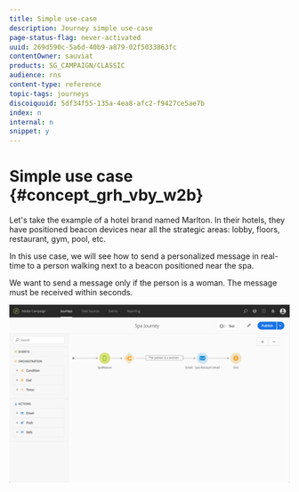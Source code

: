 ```yaml
---
title: Simple use-case
description: Journey simple use-case
page-status-flag: never-activated
uuid: 269d590c-5a6d-40b9-a879-02f5033863fc
contentOwner: sauviat
products: SG_CAMPAIGN/CLASSIC
audience: rns
content-type: reference
topic-tags: journeys
discoiquuid: 5df34f55-135a-4ea8-afc2-f9427ce5ae7b
index: n
internal: n
snippet: y
---
```


# Simple use case {#concept_grh_vby_w2b}

Let's take the example of a hotel brand named Marlton. In their hotels, they have positioned beacon devices near all the strategic areas: lobby, floors, restaurant, gym, pool, etc.

In this use case, we will see how to send a personalized message in real-time to a person walking next to a beacon positioned near the spa.

We want to send a message only if the person is a woman. The message must be received within seconds.

![](../assets/journeyuc1_16.png)
